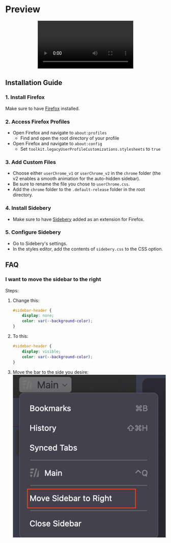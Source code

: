 # Preview
<div style="text-align: center;">
   <video controls>
       <source src="res/preview.mp4" type="video/mp4">
       Your browser does not support the video tag.
   </video>
</div>

## Installation Guide

### 1. Install Firefox
Make sure to have [Firefox](https://www.mozilla.org/firefox/new/) installed.

### 2. Access Firefox Profiles
- Open Firefox and navigate to `about:profiles`
    - Find and open the root directory of your profile
- Open Firefox and navigate to `about:config`
    - Set `toolkit.legacyUserProfileCustomizations.stylesheets` to `true`

### 3. Add Custom Files
- Choose either `userChrome_v1` or `userChrome_v2` in the `chrome` folder (the v2 enables a smooth animation for the auto-hidden sidebar).
- Be sure to rename the file you chose to `userChrome.css`.
- Add the `chrome` folder to the `.default-release` folder in the root directory.

### 4. Install Sidebery
- Make sure to have [Sidebery](https://addons.mozilla.org/firefox/addon/sidebery/) added as an extension for Firefox.

### 5. Configure Sidebery
- Go to Sidebery's settings.
- In the styles editor, add the contents of `sidebery.css` to the CSS option.

## FAQ

### I want to move the sidebar to the right
Steps: 
1. Change this:
    ```css
    #sidebar-header {
        display: none;
        color: var(--background-color);
    }
    ```
2. To this:
    ```css
    #sidebar-header {
        display: visible;
        color: var(--background-color);
    }
    ```
3. Move the bar to the side you desire:
   <div style="text-align: center;">
       <img src="res/move_sidebery.png" alt="Move Sidebery Sidebar">
   </div>